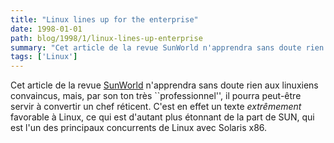 ```yaml
---
title: "Linux lines up for the enterprise"
date: 1998-01-01
path: blog/1998/1/linux-lines-up-enterprise
summary: "Cet article de la revue SunWorld n'apprendra sans doute rien aux linuxiens convaincus, mais, par son ton très ``professionnel'', il pourra peut-être servir à convertir un chef réticent."
tags: ['Linux']
---
```


<P>
Cet article de la revue <A HREF="http://www.sun.com/sunworldonline/">SunWorld</A> n'apprendra sans doute
rien aux linuxiens convaincus, mais, par son ton très ``professionnel'', il
pourra peut-être servir à convertir un chef réticent. C'est en effet un
texte <EM>extrêmement</EM> favorable à Linux, ce qui est d'autant plus
étonnant de la part de SUN, qui est l'un des principaux concurrents de Linux
avec Solaris x86.
</P>


